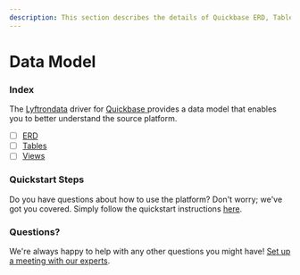 ```yaml
---
description: This section describes the details of Quickbase ERD, Tables, and Views.
---
```


# Data Model

### Index

The  [Lyftrondata](https://www.lyftrondata.com/) driver for [Quickbase](https://www.lyftrondata.com/integration/quickbase/)[ ](https://www.lyftrondata.com/integration/quickbase/)provides a data model that enables you to better understand the source platform.

* [ ] [ERD](../../../business-analytics/quickbase/data-model/erd.md)
* [ ] [Tables](../../../business-analytics/quickbase/data-model/tables.md)
* [ ] [Views](../../../business-analytics/quickbase/data-model/views.md)

### Quickstart Steps

Do you have questions about how to use the platform? Don't worry; we've got you covered. Simply follow the quickstart instructions [here](../../../../quickstart-steps.md).

### Questions? <a href="#questions" id="questions"></a>

We're always happy to help with any other questions you might have! [Set up a meeting with our experts](https://www.lyftrondata.com/book-a-meeting/).


